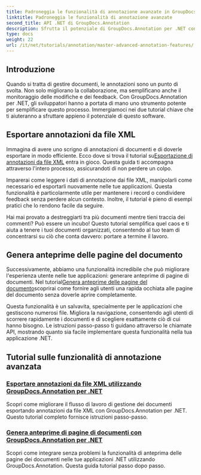 ```yaml
---
title: Padroneggia le funzionalità di annotazione avanzate in GroupDocs.Annotation per .NET
linktitle: Padroneggia le funzionalità di annotazione avanzate
second_title: API .NET di GroupDocs.Annotation
description: Sfrutta il potenziale di GroupDocs.Annotation per .NET con tutorial sull'esportazione di annotazioni XML e sulla generazione di anteprime delle pagine dei documenti.
type: docs
weight: 22
url: /it/net/tutorials/annotation/master-advanced-annotation-features/
---
```

## Introduzione

Quando si tratta di gestire documenti, le annotazioni sono un punto di svolta. Non solo migliorano la collaborazione, ma semplificano anche il monitoraggio delle modifiche e dei feedback. Con GroupDocs.Annotation per .NET, gli sviluppatori hanno a portata di mano uno strumento potente per semplificare questo processo. Immergiamoci nei due tutorial chiave che ti aiuteranno a sfruttare appieno il potenziale di questo software.

## Esportare annotazioni da file XML

 Immagina di avere uno scrigno di annotazioni di documenti e di doverle esportare in modo efficiente. Ecco dove si trova il tutorial su[Esportazione di annotazioni da file XML](./export-annotations-from-xml-file/) entra in gioco. Questa guida ti accompagna attraverso l'intero processo, assicurandoti di non perdere un colpo. 

Imparerai come leggere i dati di annotazione dai file XML, manipolarli come necessario ed esportarli nuovamente nelle tue applicazioni. Questa funzionalità è particolarmente utile per mantenere i record o condividere feedback senza perdere alcun contesto. Inoltre, il tutorial è pieno di esempi pratici che lo rendono facile da seguire. 

Hai mai provato a destreggiarti tra più documenti mentre tieni traccia dei commenti? Può essere un incubo! Questo tutorial semplifica quel caos e ti aiuta a tenere i tuoi documenti organizzati, consentendo al tuo team di concentrarsi su ciò che conta davvero: portare a termine il lavoro.

## Genera anteprime delle pagine del documento

 Successivamente, abbiamo una funzionalità incredibile che può migliorare l'esperienza utente nelle tue applicazioni: generare anteprime di pagine di documenti. Nel tutorial[Genera anteprime delle pagine del documento](./generate-document-page-previews/)scoprirai come fornire agli utenti una rapida occhiata alle pagine del documento senza doverle aprire completamente.

Questa funzionalità è un salvavita, specialmente per le applicazioni che gestiscono numerosi file. Migliora la navigazione, consentendo agli utenti di scorrere rapidamente i documenti e di scegliere esattamente ciò di cui hanno bisogno. Le istruzioni passo-passo ti guidano attraverso le chiamate API, mostrando quanto sia facile implementare questa funzionalità nella tua applicazione .NET. 

## Tutorial sulle funzionalità di annotazione avanzata
### [Esportare annotazioni da file XML utilizzando GroupDocs.Annotation per .NET](./export-annotations-from-xml-file/)
Scopri come migliorare il flusso di lavoro di gestione dei documenti esportando annotazioni da file XML con GroupDocs.Annotation per .NET. Questo tutorial completo fornisce istruzioni passo-passo.
### [Genera anteprime di pagine di documenti con GroupDocs.Annotation per .NET](./generate-document-page-previews/)
Scopri come integrare senza problemi la funzionalità di anteprima delle pagine dei documenti nelle tue applicazioni .NET utilizzando GroupDocs.Annotation. Questa guida tutorial passo dopo passo.